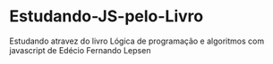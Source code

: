 # Estudando-JS-pelo-Livro
Estudando atravez do livro Lógica de programação e algoritmos com javascript de Edécio Fernando Lepsen
